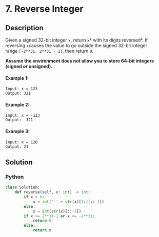 # 7. Reverse Integer

## Description
Given a signed 32-bit integer `x`, return `x`* with its digits reversed*. If reversing `x`causes the value to go outside the signed 32-bit integer range `[-2**31, 2**31 - 1]`, then return `0`.

**Assume the environment does not allow you to store 64-bit integers (signed or unsigned).**

#### Example 1:
```
Input: x = 123
Output: 321
```

#### Example 2:
```
Input: x = -123
Output: -321
```

#### Example 3:
```
Input: x = 120
Output: 21
```


## Solution

### Python
```python
class Solution:
    def reverse(self, x: int) -> int:
        if x < 0:
            x = int('-' + str(x)[1:][::-1])
        else:
            x = int(str(x)[::-1])
        if x >= 2**31-1 or x <= -2**31: 
            return 0
        else:
            return x
```